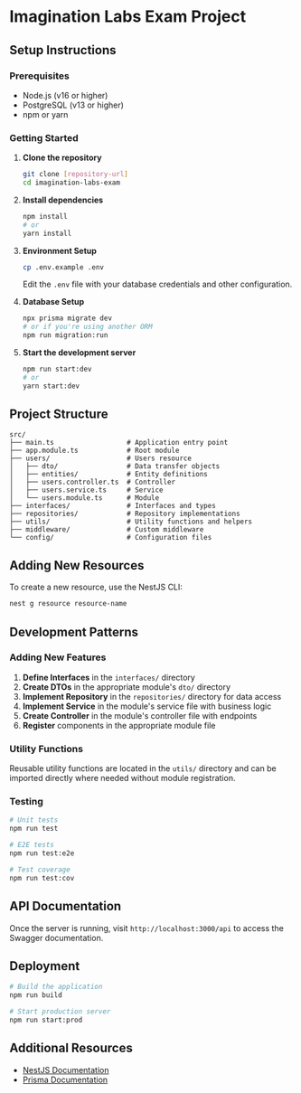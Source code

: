 # Imagination Labs Exam Project

## Setup Instructions

### Prerequisites
- Node.js (v16 or higher)
- PostgreSQL (v13 or higher)
- npm or yarn

### Getting Started

1. **Clone the repository**
   ```bash
   git clone [repository-url]
   cd imagination-labs-exam
   ```

2. **Install dependencies**
   ```bash
   npm install
   # or
   yarn install
   ```

3. **Environment Setup**
   ```bash
   cp .env.example .env
   ```
   Edit the `.env` file with your database credentials and other configuration.

4. **Database Setup**
   ```bash
   npx prisma migrate dev
   # or if you're using another ORM
   npm run migration:run
   ```

5. **Start the development server**
   ```bash
   npm run start:dev
   # or
   yarn start:dev
   ```

## Project Structure

```
src/
├── main.ts                  # Application entry point
├── app.module.ts            # Root module
├── users/                   # Users resource
│   ├── dto/                 # Data transfer objects
│   ├── entities/            # Entity definitions
│   ├── users.controller.ts  # Controller
│   ├── users.service.ts     # Service
│   └── users.module.ts      # Module
├── interfaces/              # Interfaces and types
├── repositories/            # Repository implementations
├── utils/                   # Utility functions and helpers
├── middleware/              # Custom middleware
└── config/                  # Configuration files
```

## Adding New Resources

To create a new resource, use the NestJS CLI:

```bash
nest g resource resource-name
```

## Development Patterns

### Adding New Features

1. **Define Interfaces** in the `interfaces/` directory
2. **Create DTOs** in the appropriate module's `dto/` directory
3. **Implement Repository** in the `repositories/` directory for data access
4. **Implement Service** in the module's service file with business logic
5. **Create Controller** in the module's controller file with endpoints
6. **Register** components in the appropriate module file

### Utility Functions

Reusable utility functions are located in the `utils/` directory and can be imported directly where needed without module registration.

### Testing

```bash
# Unit tests
npm run test

# E2E tests
npm run test:e2e

# Test coverage
npm run test:cov
```

## API Documentation

Once the server is running, visit `http://localhost:3000/api` to access the Swagger documentation.

## Deployment

```bash
# Build the application
npm run build

# Start production server
npm run start:prod
```

## Additional Resources

- [NestJS Documentation](https://docs.nestjs.com/)
- [Prisma Documentation](https://www.prisma.io/docs/)